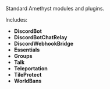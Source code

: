 Standard Amethyst modules and plugins.

Includes:
- **DiscordBot**
- **DiscordBotChatRelay**
- **DiscordWebhookBridge**
- **Essentials**
- **Groups**
- **Talk**
- **Teleportation**
- **TileProtect**
- **WorldBans**
